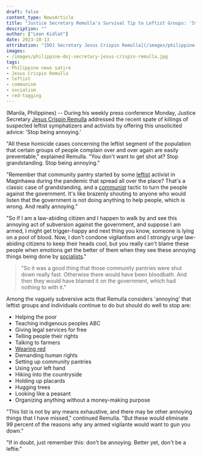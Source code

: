 ```yaml
---
draft: false
content_type: NewsArticle
title: "Justice Secretary Remulla's Survival Tip to Leftist Groups: 'Stop Being Annoying'"
description: ""
author: ["Leon Kidlat"]
date: 2023-10-13
attribution: "[DOJ Secretary Jesus Crispin Remulla](/images/philippine-doj-secretary-jesus-crispin-remulla.jpg) photo from [Wikimedia](https://commons.wikimedia.org/wiki/File:Sec._Jesus_Crispin_Remulla_-_DOJ_Official_Portrait_(cropped).jpg?uselang=en#Licensing). Public Domain."
images:
- /images/philippine-doj-secretary-jesus-crispin-remulla.jpg
tags:
- Philippine news satire
- Jesus Crispin Remulla
- leftist
- communism
- socialism
- red-tagging
---
```

(Manila, Philippines) -- During his weekly press conference Monday, Justice Secretary [Jesus Crispin Remulla](/tags/jesus-crispin-remulla/) addressed the recent spate of killings of suspected leftist symphatizers and activists by offering this unsolicited advice: 'Stop being annoying.'

"All these homicide cases concerning the leftist segment of the population that certain groups of people complain over and over again are easily preventable," explained Remulla. "You don't want to get shot at? Stop grandstanding. Stop being annoying."

"Remember that community pantry started by some [leftist](/tags/leftist/) activist in Maginhawa during the pandemic that spread all over the place? That's a classic case of grandstanding, and a [communist](/tags/communism) tactic to turn the people against the government. It's like brazenly shouting to anyone who would listen that the government is not doing anything to help people, which is wrong. And really annoying."

"So if I am a law-abiding citizen and I happen to walk by and see this annoying act of subversion against the government, and suppose I am armed, I might get trigger-happy and next thing you know, someone is lying on a pool of blood. Now, I don't condone vigilantism and I strongly urge law-abiding citizens to keep their heads cool, but you really can't blame these people when emotions get the better of them when they see these annoying things being done by [socialists](/tags/socialism/)."


>"So it was a good thing that those community pantries were shut down really fast. Otherwise there would have been bloodbath. And then they would have blamed it on the government, which had nothing to with it."

Among the vaguely subversive acts that Remulla considers 'annoying' that leftist groups and individuals continue to do but should do well to stop are:

- Helping the poor
- Teaching indigenous peoples ABC
- Giving legal services for free
- Telling people their rights
- Talking to farmers
- [Wearing red](/tags/red-tagging/)
- Demanding human rights
- Setting up community pantries
- Using your left hand
- Hiking into the countryside
- Holding up placards
- Hugging trees
- Looking like a peasant
- Organizing anything without a money-making purpose

"This list is not by any means exhaustive, and there may be other annoying things that I have missed," continued Remulla. "But these would eliminate 99 percent of the reasons why any armed vigilante would want to gun you down."

"If in doubt, just remember this: don't be annoying. Better yet, don't be a leftie."